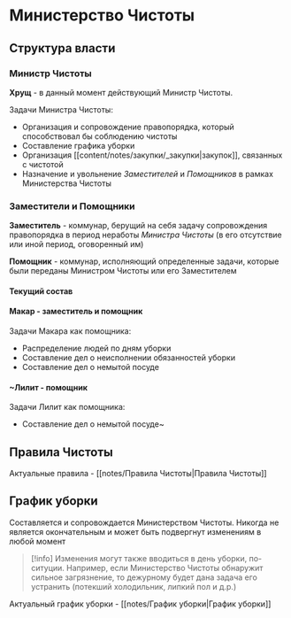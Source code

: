 # Министерство Чистоты

## Структура власти
### Министр Чистоты
**Хрущ** - в данный момент действующий Министр Чистоты.

Задачи Министра Чистоты: 
- Организация и сопровождение правопорядка, который способствовал бы соблюдению чистоты
- Составление графика уборки
- Организация [[content/notes/закупки/_закупки|закупок]], связанных с чистотой
- Назначение и увольнение *Заместителей* и *Помощников* в рамках Министерства Чистоты

### Заместители и Помощники
**Заместитель** - коммунар, берущий на себя задачу сопровождения правопорядка в период неработы *Министра Чистоты* (в его отсутствие или иной период, оговоренный им)

**Помощник** - коммунар, исполняющий определенные задачи, которые были переданы Министром Чистоты или его Заместителем

#### Текущий состав
#### **Макар** - заместитель и помощник
Задачи Макара как помощника:
* Распределение людей по дням уборки
* Составление дел о неисполнении обязанностей уборки
* Составление дел о немытой посуде

#### ~**Лилит** - помощник
Задачи Лилит как помощника:
* Составление дел о немытой посуде~

## Правила Чистоты
Актуальные правила - [[notes/Правила Чистоты|Правила Чистоты]]

## График уборки
Составляется и сопровождается Министерством Чистоты. Никогда не является окончательным и может быть подвергнут изменениям в любой момент
> [!info]
> Изменения могут также вводиться в день уборки, по-ситуции. Например, если Министерство Чистоты обнаружит сильное загрязнение, то дежурному будет дана задача его устранить (потекший холодильник, липкий пол и д.р.) 

Актуальный график уборки - [[notes/График уборки|График уборки]]